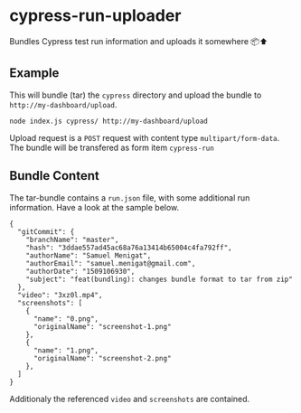 # cypress-run-uploader
Bundles Cypress test run information and uploads it somewhere 📦⬆️ 

## Example

This will bundle (tar) the `cypress` directory and upload the bundle to `http://my-dashboard/upload`. 

````
node index.js cypress/ http://my-dashboard/upload
````

Upload request is a `POST` request with content type `multipart/form-data`.
The bundle will be transfered as form item `cypress-run` 

## Bundle Content

The tar-bundle contains a `run.json` file, with some additional run information. Have a look at the sample below.

````
{
  "gitCommit": {
    "branchName": "master",
    "hash": "3ddae557ad45ac68a76a13414b65004c4fa792ff",
    "authorName": "Samuel Menigat",
    "authorEmail": "samuel.menigat@gmail.com",
    "authorDate": "1509106930",
    "subject": "feat(bundling): changes bundle format to tar from zip"
  },
  "video": "3xz0l.mp4",
  "screenshots": [
    {
      "name": "0.png",
      "originalName": "screenshot-1.png"
    },
    {
      "name": "1.png",
      "originalName": "screenshot-2.png"
    },
  ]
}
````

Additionaly the referenced `video` and `screenshots` are contained.